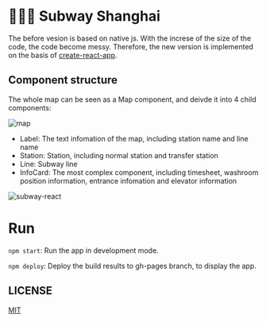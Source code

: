 # :train2::train2::train2: Subway Shanghai

The before vesion is based on native js. With the increse of the size of the code, the code become messy. Therefore, the new version is implemented on the basis of [create-react-app](https://github.com/facebook/create-react-app).

## Component structure

The whole map can be seen as a Map component, and deivde it into 4 child components:

![map](https://camo.githubusercontent.com/5491a1b2fcde37cc7dc78ca4890b16316ae5d87d/687474703a2f2f6f7a666f346a6a78622e626b742e636c6f7564646e2e636f6d2f6d61702e706e67)

* Label: The text infomation of the map, including station name and line name
* Station: Station, including normal station and transfer station
* Line: Subway line
* InfoCard: The most complex component, including timesheet, washroom position information, entrance infomation and elevator information

![subway-react](https://user-images.githubusercontent.com/12164075/37656324-ace5c2b2-2c82-11e8-8b6a-b3c96e091c73.gif)

# Run

`npm start`: Run the app in development mode.

`npm deploy`: Deploy the build results to gh-pages branch, to display the app.

## LICENSE
[MIT](https://github.com/neal1991/subway-shanghai/blob/master/LICENSE.md)
